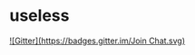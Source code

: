 useless
=======
[![Gitter](https://badges.gitter.im/Join Chat.svg)](https://gitter.im/iambernie/useless?utm_source=badge&utm_medium=badge&utm_campaign=pr-badge&utm_content=badge)
